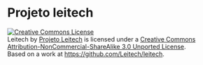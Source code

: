 Projeto leitech
=======
<a rel="license" href="http://creativecommons.org/licenses/by-nc-sa/3.0/deed.en_US"><img alt="Creative Commons License" style="border-width:0" src="http://i.creativecommons.org/l/by-nc-sa/3.0/80x15.png" /></a><br /><span xmlns:dct="http://purl.org/dc/terms/" href="http://purl.org/dc/dcmitype/Text" property="dct:title" rel="dct:type">Leitech</span> by <a xmlns:cc="http://creativecommons.org/ns#" href="https://github.com/Leitech/leitech" property="cc:attributionName" rel="cc:attributionURL">Projeto Leitech</a> is licensed under a <a rel="license" href="http://creativecommons.org/licenses/by-nc-sa/3.0/deed.en_US">Creative Commons Attribution-NonCommercial-ShareAlike 3.0 Unported License</a>.<br />Based on a work at <a xmlns:dct="http://purl.org/dc/terms/" href="https://github.com/Leitech/leitech" rel="dct:source">https://github.com/Leitech/leitech</a>.
